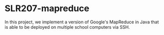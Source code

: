 # SLR207-mapreduce

In this project, we implement a version of Google's MapReduce in Java that is able to be deployed on multiple school computers via SSH.